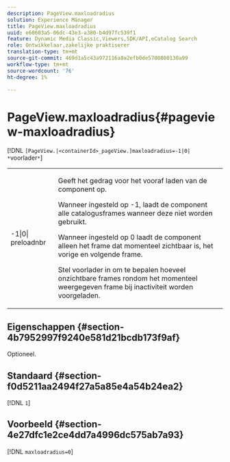 ```yaml
---
description: PageView.maxloadradius
solution: Experience Manager
title: PageView.maxloadradius
uuid: e60603a5-06dc-43e3-a380-b4d97fc539f1
feature: Dynamic Media Classic,Viewers,SDK/API,eCatalog Search
role: Ontwikkelaar,zakelijke praktiserer
translation-type: tm+mt
source-git-commit: 469d1a5c43a972116a8a2efb0de5708800130a99
workflow-type: tm+mt
source-wordcount: '76'
ht-degree: 1%

---
```



# PageView.maxloadradius{#pageview-maxloadradius}

[!DNL `[PageView.|<containerId>_pageView.]maxloadradius=-1|0| *`voorlader`*`]

<table id="table_985ADD6C9BD04C629A84C9C625CCCFEB"> 
 <tbody> 
  <tr> 
   <td colname="col1"> <p><span class="codeph">-1|0|<span class="varname"> preloadnbr</span></span> </p> </td> 
   <td colname="col2"> <p>Geeft het gedrag voor het vooraf laden van de component op. </p> <p>Wanneer ingesteld op <span class="codeph"> -1</span>, laadt de component alle catalogusframes wanneer deze niet worden gebruikt. </p> <p> Wanneer ingesteld op <span class="codeph"> 0</span> laadt de component alleen het frame dat momenteel zichtbaar is, het vorige en volgende frame. </p> <p>Stel <span class="codeph"><span class="varname"> voorlader</span></span> in om te bepalen hoeveel onzichtbare frames rondom het momenteel weergegeven frame bij inactiviteit worden voorgeladen. </p> </td> 
  </tr> 
 </tbody> 
</table>

## Eigenschappen {#section-4b7952997f9240e581d21bcdb173f9af}

Optioneel.

## Standaard {#section-f0d5211aa2494f27a5a85e4a54b24ea2}

[!DNL `1`]

## Voorbeeld {#section-4e27dfc1e2ce4dd7a4996dc575ab7a93}

[!DNL `maxloadradius=0`]
